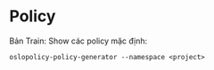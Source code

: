 # Policy

Bản Train: Show các policy mặc định:
```
oslopolicy-policy-generator --namespace <project>
```

